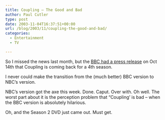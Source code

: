 ```yaml
---
title: Coupling – The Good and Bad
author: Paul Cutler
type: post
date: 2003-11-04T16:37:51+00:00
url: /blog/2003/11/coupling-the-good-and-bad/
categories:
  - Entertainment
  - TV

---
```

So I missed the news last month, but the [BBC had a press release][1] on Oct 14th that Coupling is coming back for a 4th season. 

I never could make the transition from the (much better) BBC version to NBC&#8217;s version.

NBC&#8217;s version got the axe this week. Done. Caput. Over with. Oh well. The worst part about it is the perception problem that &#8220;Coupling&#8217; is bad &#8211; when the BBC version is absolutely hilarious.

Oh, and the Season 2 DVD just came out. Must get.

 [1]: http://www.bbc.co.uk/comedy/news/20031014.shtml
